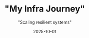 ---
layout: post
title: \"My Infra Journey\"
subtitle: \"Scaling resilient systems\"
date: 2025-10-01
categories: [blog]
tags: [infrastructure, cloud, reliability]
hero_image: /assets/img/hero-infra.jpg
read_time: 6
gallery:
  - src: /assets/img/posts/diagram-1.png
    alt: Architecture Diagram
    caption: Initial high-level system map
  - src: /assets/img/posts/latency-chart.png
    alt: Latency improvements
    caption: p95 latency after refactor
---